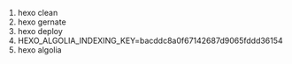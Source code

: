 1. hexo clean
2. hexo gernate
3. hexo deploy
4. HEXO_ALGOLIA_INDEXING_KEY=bacddc8a0f67142687d9065fddd36154
5. hexo algolia